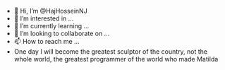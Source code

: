 - 👋 Hi, I’m @HajHosseinNJ
- 👀 I’m interested in ...
- 🌱 I’m currently learning ...
- 💞️ I’m looking to collaborate on ...
- 📫 How to reach me ...
-    One day I will become the greatest sculptor of the country, not the whole world, the greatest programmer of the world who made Matilda
<!---
HajHosseinNJ/HajHosseinNJ is a ✨ special ✨ repository because its `README.md` (this file) appears on your GitHub profile.
You can click the Preview link to take a look at your changes.
--->
